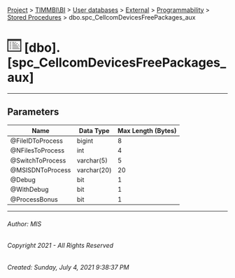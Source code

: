 #### 

[Project](../../../../../index.md) > [TIMMBI\\BI](../../../../index.md) > [User databases](../../../index.md) > [External](../../index.md) > [Programmability](../index.md) > [Stored Procedures](Stored_Procedures.md) > dbo.spc_CellcomDevicesFreePackages_aux

# ![Stored Procedures](../../../../../Images/StoredProcedure32.png) [dbo].[spc_CellcomDevicesFreePackages_aux]

---

## <a name="#parameters"></a>Parameters

| Name | Data Type | Max Length (Bytes) |
|---|---|---|
| @FileIDToProcess | bigint | 8 |
| @NFilesToProcess | int | 4 |
| @SwitchToProcess | varchar(5) | 5 |
| @MSISDNToProcess | varchar(20) | 20 |
| @Debug | bit | 1 |
| @WithDebug | bit | 1 |
| @ProcessBonus | bit | 1 |


---

###### Author:  MIS

###### Copyright 2021 - All Rights Reserved

###### Created: Sunday, July 4, 2021 9:38:37 PM

